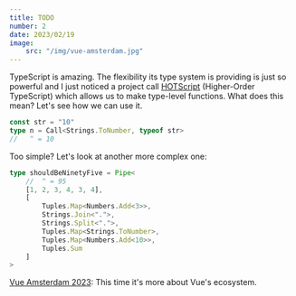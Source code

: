 ```yaml
---
title: TODO
number: 2
date: 2023/02/19
image:
    src: "/img/vue-amsterdam.jpg"
---
```


TypeScript is amazing. The flexibility its type system is providing is just so powerful and I just noticed a project call [HOTScript](https://github.com/gvergnaud/HOTScript) (Higher-Order TypeScript) which allows us to make type-level functions. What does this mean? Let's see how we can use it.

```ts
const str = "10"
type n = Call<Strings.ToNumber, typeof str>
//   ^ = 10
```

Too simple? Let's look at another more complex one:

```ts
type shouldBeNinetyFive = Pipe<
	//  ^ = 95
	[1, 2, 3, 4, 3, 4],
	[
		Tuples.Map<Numbers.Add<3>>,
		Strings.Join<".">,
		Strings.Split<".">,
		Tuples.Map<Strings.ToNumber>,
		Tuples.Map<Numbers.Add<10>>,
		Tuples.Sum
	]
>
```

[Vue Amsterdam 2023](https://vuejs.amsterdam/): This time it's more about Vue's ecosystem.
